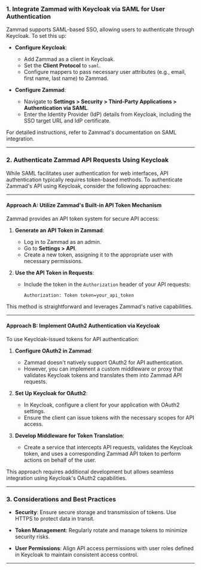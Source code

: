 ### **1. Integrate Zammad with Keycloak via SAML for User Authentication**

Zammad supports SAML-based SSO, allowing users to authenticate through Keycloak. To set this up:

- **Configure Keycloak**:
  - Add Zammad as a client in Keycloak.
  - Set the **Client Protocol** to `saml`.
  - Configure mappers to pass necessary user attributes (e.g., email, first name, last name) to Zammad.

- **Configure Zammad**:
  - Navigate to **Settings > Security > Third-Party Applications > Authentication via SAML**.
  - Enter the Identity Provider (IdP) details from Keycloak, including the SSO target URL and IdP certificate.

For detailed instructions, refer to Zammad's documentation on SAML integration. 

---

### **2. Authenticate Zammad API Requests Using Keycloak**

While SAML facilitates user authentication for web interfaces, API authentication typically requires token-based methods. To authenticate Zammad's API using Keycloak, consider the following approaches:

---

#### **Approach A: Utilize Zammad's Built-in API Token Mechanism**

Zammad provides an API token system for secure API access:

1. **Generate an API Token in Zammad**:
   - Log in to Zammad as an admin.
   - Go to **Settings > API**.
   - Create a new token, assigning it to the appropriate user with necessary permissions.

2. **Use the API Token in Requests**:
   - Include the token in the `Authorization` header of your API requests:
     ```
     Authorization: Token token=your_api_token
     ```

This method is straightforward and leverages Zammad's native capabilities.

---

#### **Approach B: Implement OAuth2 Authentication via Keycloak**

To use Keycloak-issued tokens for API authentication:

1. **Configure OAuth2 in Zammad**:
   - Zammad doesn't natively support OAuth2 for API authentication.
   - However, you can implement a custom middleware or proxy that validates Keycloak tokens and translates them into Zammad API requests.

2. **Set Up Keycloak for OAuth2**:
   - In Keycloak, configure a client for your application with OAuth2 settings.
   - Ensure the client can issue tokens with the necessary scopes for API access.

3. **Develop Middleware for Token Translation**:
   - Create a service that intercepts API requests, validates the Keycloak token, and uses a corresponding Zammad API token to perform actions on behalf of the user.

This approach requires additional development but allows seamless integration using Keycloak's OAuth2 capabilities.

---

### **3. Considerations and Best Practices**

- **Security**: Ensure secure storage and transmission of tokens. Use HTTPS to protect data in transit.

- **Token Management**: Regularly rotate and manage tokens to minimize security risks.

- **User Permissions**: Align API access permissions with user roles defined in Keycloak to maintain consistent access control.

---

